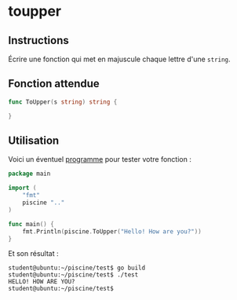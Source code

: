 # toupper

## Instructions

Écrire une fonction qui met en majuscule chaque lettre d'une `string`.

## Fonction attendue

```go
func ToUpper(s string) string {

}
```

## Utilisation

Voici un éventuel [programme](TODO-LINK) pour tester votre fonction :

```go
package main

import (
	"fmt"
	piscine ".."
)

func main() {
	fmt.Println(piscine.ToUpper("Hello! How are you?"))
}
```

Et son résultat :

```console
student@ubuntu:~/piscine/test$ go build
student@ubuntu:~/piscine/test$ ./test
HELLO! HOW ARE YOU?
student@ubuntu:~/piscine/test$
```
